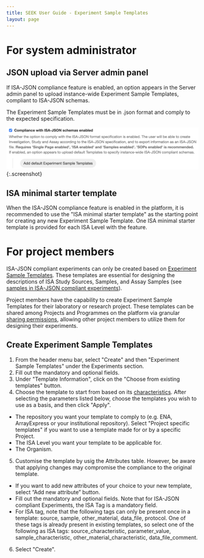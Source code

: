 ```yaml
---
title: SEEK User Guide - Experiment Sample Templates
layout: page
---
```


# For system administrator

## JSON upload via Server admin panel
If ISA-JSON compliance feature is enabled, an option appears in the Server admin panel to upload instance-wide Experiment Sample Templates, compliant to ISA-JSON schemas.

The Experiment Sample Templates must be in .json format and comply to the expected specification.

![experiment view](/images/user-guide/isajson-compliance/serveradmin-expsampletemplate-jsonupload.png){:.screenshot}

## ISA minimal starter template
When the ISA-JSON compliance feature is enabled in the platform, it is recommended to use the "ISA minimal starter template" as the starting point for creating any new Experiment Sample Template. One ISA minimal starter template is provided for each ISA Level with the feature.

<!--where to find them, specification-->

# For project members

ISA-JSON compliant experiments can only be created based on [Experiment Sample Templates](isa-json-compliant-experiment.html#experiment-sample-templates). These templates are essential for designing the descriptions of ISA Study Sources, Samples, and Assay Samples (see [samples in ISA-JSON compliant experiments](create-sample-isajson-compliant.html)).

Project members have the capability to create Experiment Sample Templates for their laboratory or research project. These templates can be shared among Projects and Programmes on the platform via granular [sharing permissions](general-attributes.html#sharing), allowing other project members to utilize them for designing their experiments.

## Create Experiment Sample Templates

1. From the header menu bar, select "Create" and then "Experiment Sample Templates" under the Experiments section.
2. Fill out the mandatory and optional fields.
3. Under "Template Information", click on the "Choose from existing templates" button.
4. Choose the template to start from based on its [characteristics](isa-json-compliant-experiment.html#experiment-sample-template-characteristics). After selecting the parameters listed below, choose the templates you wish to use as a basis, and then click "Apply".
* The repository you want your template to comply to (e.g. ENA, ArrayExpress or your institutional repository). Select "Project specific templates" if you want to use a template made for or by a specific Project.
* The ISA Level you want your template to be applicable for.
* The Organism.
5. Customise the template by usig the Attributes table. However, be aware that applying changes may compromise the compliance to the original template.
* If you want to add new attributes of your choice to your new template, select “Add new attribute” button.
* Fill out the mandatory and optional fields. Note that for ISA-JSON compliant Experiments, the ISA Tag is a mandatory field.
* For ISA tag, note that the following tags can only be present once in a template: source, sample, other_material, data_file, protocol. One of these tags is already present in existing templates, so select one of the following as ISA tags: source_characteristic, parameter_value, sample_characteristic, other_material_characteristic, data_file_comment.
6. Select "Create".